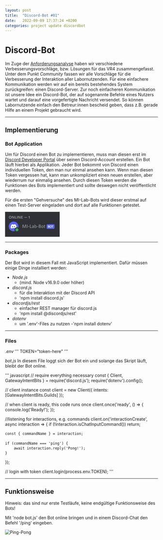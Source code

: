 ```yaml
---
layout: post
title:  "Discord-Bot #01"
date:   2022-09-09 17:37:24 +0200
categories: project update discordbot
---
```

# Discord-Bot

Im Zuge der [Anforderungsanalyse](/_posts/2022-08-14-Anforderungsanalyse.md) haben wir verschiedene Verbesserungsvorschläge, bzw. Lösungen für das VR4 zusammengefasst. Unter dem Punkt *Community* fassen wir alle Vorschläge für die Verbesserung der Interaktion aller Labornutzenden. Für eine einfachere Kommunikation werden wir auf ein bereits bestehendes System zurückgreifen: einen Discord-Server. 
Zur noch einfacheren Kommunikation ist unsere Idee ein Discord-Bot, der auf sogenannte Befehle eines Nutzers wartet und darauf eine vorgefertigte Nachricht versendet. So können Labornutzende einfach den Betreur:innen bescheid geben, dass z.B. gerade Hilfe an einem Projekt gebraucht wird. 

___

## Implementierung

### Bot Application

Um für Discord einen Bot zu implementieren, muss man diesen erst im [Discord Developer Portal](https://discord.com/developers/applications) über seinen Discord-Account erstellen. Ein Bot läuft hierbei als Applikation. 
Jeder Bot bekommt von Discord einen individuellen Token, den man nur einmal ansehen kann. Wenn man diesen Token vergessen hat, kann man unkompliziert einen neuen erstellen, aber wiederrum nur einmalig ansehen. Durch diesen Token werden die Funktionen des Bots implementiert und sollte deswegen nicht veröffentlicht werden. 

Für die ersten "Gehversuche" des MI-Lab-Bots wird dieser erstmal auf einen Test-Server eingeladen und dort auf alle Funktionen getestet. 

![Bot](/assets/2022-09-09-bot.jpg)

___

### Packages

Der Bot wird in diesem Fall mit JavaScript implementiert. Dafür müssen einige Dinge installiert werden:

- *Node.js* 
    - (mind. Node v16.9.0 oder höher)
- *discord.js*
    - für die Interaktion mit der Discord API 
    - 'npm install discord.js'
- *discordjs/rest* 
    - einfacher REST manager für discord.js
    - 'npm install @discordjs/rest'
- *dotenv* 
    - um '.env'-Files zu nutzen
    -'npm install dotenv'

____

### Files

*.env*
'''
TOKEN="token-here"
'''

*bot.js*
In diesem File loggt sich der Bot ein und solange das Skript läuft, bleibt der Bot online.

''' javascript
// require everything necessary
const { Client, GatewayIntentBits } = require('discord.js');
require('dotenv').config(); 

// client instance
const client = new Client({ intents: [GatewayIntentBits.Guilds] });

// when client is ready, this code runs once
client.once('ready', () => {
	console.log('Ready!');
});

//listening for interactions, e.g. commands
client.on('interactionCreate', async interaction => {
	if (!interaction.isChatInputCommand()) return;

	const { commandName } = interaction;

	if (commandName === 'ping') {
		await interaction.reply('Pong!');
	}
});

// login with token
client.login(process.env.TOKEN);
'''

____

## Funktionsweise

Hinweis: das sind nur erste Testläufe, keine endgültige Funktionsweise des Bots!

Mit 'node bot.js' den Bot online bringen und in einem Discord-Chat den Befehl '/ping' eingeben.

![Ping-Pong](/assets/2022-09-09-bot_ping.gif)